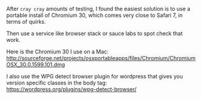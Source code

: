 After `cray cray` amounts of testing, I found the easiest solution is to use a portable install of Chromium 30, which comes very close to Safari 7, in terms of quirks.

Then use a service like browser stack or sauce labs to spot check that work.

Here is the Chromium 30 I use on a Mac:
http://sourceforge.net/projects/osxportableapps/files/Chromium/ChromiumOSX_30.0.1599.101.dmg

I also use the WPG detect browser plugin for wordpress that gives you version specific classes in the body tag:
https://wordpress.org/plugins/wpg-detect-browser/